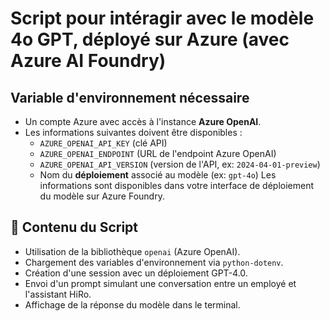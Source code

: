 # Script pour intéragir avec le modèle 4o GPT, déployé sur Azure (avec Azure AI Foundry)


## Variable d'environnement nécessaire

- Un compte Azure avec accès à l'instance **Azure OpenAI**.
- Les informations suivantes doivent être disponibles :
  - `AZURE_OPENAI_API_KEY` (clé API)
  - `AZURE_OPENAI_ENDPOINT` (URL de l'endpoint Azure OpenAI)
  - `AZURE_OPENAI_API_VERSION` (version de l'API, ex: `2024-04-01-preview`)
  - Nom du **déploiement** associé au modèle (ex: `gpt-4o`)
  Les informations sont disponibles dans votre interface de déploiement du modèle sur Azure Foundry.

## 📄 Contenu du Script

- Utilisation de la bibliothèque `openai` (Azure OpenAI).
- Chargement des variables d'environnement via `python-dotenv`.
- Création d'une session avec un déploiement GPT-4.0.
- Envoi d'un prompt simulant une conversation entre un employé et l'assistant HiRo.
- Affichage de la réponse du modèle dans le terminal.